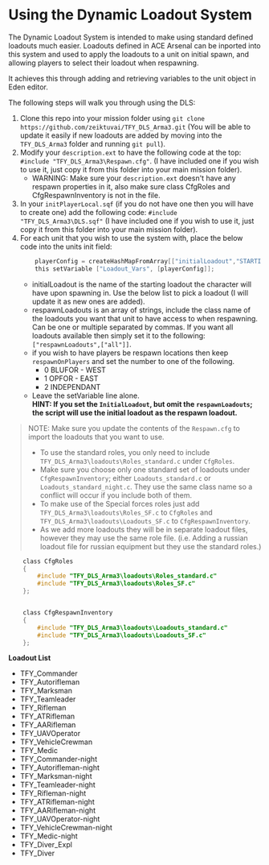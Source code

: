 # Using the Dynamic Loadout System

The Dynamic Loadout System is intended to make using standard defined loadouts much easier.  Loadouts defined in ACE Arsenal can be inported into this system and used to apply the loadouts to a unit on initial spawn, and allowing players to select their loadout when respawning.

It achieves this through adding and retrieving variables to the unit object in Eden editor.

The following steps will walk you through using the DLS:

1. Clone this repo into your mission folder using `git clone https://github.com/zeiktuvai/TFY_DLS_Arma3.git` (You will be able to update it easily if new loadouts are added by moving into the `TFY_DLS_Arma3` folder and running `git pull`).
2. Modify your `description.ext` to have the following code at the top: `#include "TFY_DLS_Arma3\Respawn.cfg"`.  (I have included one if you wish to use it, just copy it from this folder into your main mission folder).
    - WARNING: Make sure your `description.ext` doesn't have any respawn properties in it, also make sure class CfgRoles and CfgRespawnInventory is not in the file.
3. In your `initPlayerLocal.sqf` (if you do not have one then you will have to create one) add the following code: `#include "TFY_DLS_Arma3\DLS.sqf"` (I have included one if you wish to use it, just copy it from this folder into your main mission folder).
4. For each unit that you wish to use the system with, place the below code into the units init field:
    ```c
        playerConfig = createHashMapFromArray[["initialLoadout","STARTING LOADOUT"],["respawnLoadouts",["RESPAWN","LOADOUT"]],["respawnOnPlayers",0]];
        this setVariable ["Loadout_Vars", [playerConfig]];                
    ```
    - initialLoadout is the name of the starting loadout the character will have upon spawning in.  Use the below list to pick a loadout (I will update it as new ones are added).
    - respawnLoadouts is an array of strings, include the class name of the loadouts you want that unit to have access to when respawning. Can be one or multiple separated by commas.  If you want all loadouts available then simply set it to the following: `["respawnLoadouts",["all"]]`.
    - if you wish to have players be respawn locations then keep `respawnOnPlayers` and set the number to one of the following.
        - 0 BLUFOR - WEST
        - 1 OPFOR - EAST
        - 2 INDEPENDANT
    - Leave the setVariable line alone.  
    **HINT: If you set the `InitialLoadout`, but omit the `respawnLoadouts`; the script will use the initial loadout as the respawn loadout.**

> NOTE: Make sure you update the contents of the `Respawn.cfg` to import the loadouts that you want to use.
>  - To use the standard roles, you only need to include `TFY_DLS_Arma3\loadouts\Roles_standard.c` under `CfgRoles`.
>  - Make sure you choose only one standard set of loadouts under `CfgRespawnInventory`; either `Loadouts_standard.c` or `Loadouts_standard_night.c`. They use the same class name so a conflict will occur if you include both of them.
>  - To make use of the Special forces roles just add `TFY_DLS_Arma3\loadouts\Roles_SF.c` to `CfgRoles` and `TFY_DLS_Arma3\loadouts\Loadouts_SF.c` to `CfgRespawnInventory`.
>  - As we add more loadouts they will be in separate loadout files, however they may use the same role file.  (i.e. Adding a russian loadout file for russian equipment but they use the standard roles.)

```c
    class CfgRoles
    {
        #include "TFY_DLS_Arma3\loadouts\Roles_standard.c"
        #include "TFY_DLS_Arma3\loadouts\Roles_SF.c"
    };


    class CfgRespawnInventory
    {
        #include "TFY_DLS_Arma3\loadouts\Loadouts_standard.c"
        #include "TFY_DLS_Arma3\loadouts\Loadouts_SF.c"
    };
```

**Loadout List**

- TFY_Commander
- TFY_Autorifleman
- TFY_Marksman
- TFY_Teamleader
- TFY_Rifleman
- TFY_ATRifleman
- TFY_AARifleman
- TFY_UAVOperator
- TFY_VehicleCrewman
- TFY_Medic
- TFY_Commander-night
- TFY_Autorifleman-night
- TFY_Marksman-night
- TFY_Teamleader-night
- TFY_Rifleman-night
- TFY_ATRifleman-night
- TFY_AARifleman-night
- TFY_UAVOperator-night
- TFY_VehicleCrewman-night
- TFY_Medic-night
- TFY_Diver_Expl
- TFY_Diver
